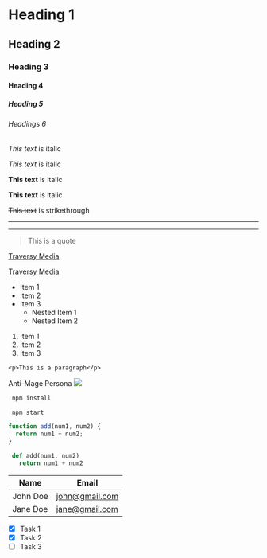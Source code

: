 <!-- Headings -->
# Heading 1
## Heading 2
### Heading 3
#### Heading 4
##### Heading 5
###### Headings 6

<!-- Italics -->
*This text* is italic

_This text_ is italic

<!-- Strong -->
**This text** is italic

__This text__ is italic

<!-- Strikethrough -->
~~This text~~ is strikethrough

<!-- Horizontal Rule -->

---

___

<!-- Blockquote -->
> This is a quote

<!-- Links -->
[Traversy Media](http://www.traversymedia.com)

[Traversy Media](http://www.traversymedia.com "Traversy Media")

<!-- UL -->

* Item 1
* Item 2
* Item 3
  * Nested Item 1
  * Nested Item 2

<!-- OL -->
1. Item 1
1. Item 2
1. Item 3

<!-- Inline Code Block -->
`<p>This is a paragraph</p>`

<!-- Images -->

Anti-Mage Persona
![](https://preview.redd.it/cjohybbiex251.png?auto=webp&s=d78f75cd514b45c14208f9d9802f0a6a3e42dea1)

<!-- GitHub Markdown -->

<!-- Code Blocks -->
```bash
 npm install

 npm start
```

```javascript
function add(num1, num2) {
  return num1 + num2;
}
```

```python
 def add(num1, num2)
   return num1 + num2
```

<!-- Tables -->
| Name     | Email          |
| -------- | -------------- |
| John Doe | john@gmail.com |
| Jane Doe | jane@gmail.com |

<!-- Task Lists-->
* [x] Task 1
* [x] Task 2
* [ ] Task 3
